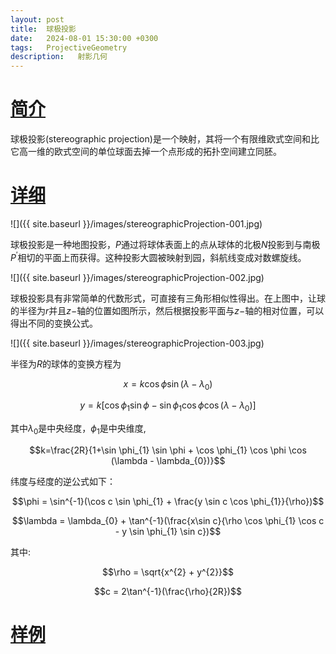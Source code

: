 ```yaml
---
layout: post
title:  球极投影
date:   2024-08-01 15:30:00 +0300
tags:   ProjectiveGeometry
description:   射影几何
---
```


# [简介](#简介)

球极投影(stereographic projection)是一个映射，其将一个有限维欧式空间和比它高一维的欧式空间的单位球面去掉一个点形成的拓扑空间建立同胚。

# [详细](#详细)

![]({{ site.baseurl }}/images/stereographicProjection-001.jpg)  

球极投影是一种地图投影，$P$通过将球体表面上的点从球体的北极$N$投影到与南极$P^{'}$相切的平面上而获得。这种投影大圆被映射到园，斜航线变成对数螺旋线。

![]({{ site.baseurl }}/images/stereographicProjection-002.jpg)

球极投影具有非常简单的代数形式，可直接有三角形相似性得出。在上图中，让球的半径为$r$并且$z-$轴的位置如图所示，然后根据投影平面与$z-$轴的相对位置，可以得出不同的变换公式。

![]({{ site.baseurl }}/images/stereographicProjection-003.jpg)

半径为$R$的球体的变换方程为

$$x=k \cos \phi \sin(\lambda-\lambda_{0})$$

$$y=k[\cos \phi_{1} \sin \phi - \sin \phi_{1} \cos \phi \cos(\lambda - \lambda_{0})]$$

其中$\lambda_{0}$是中央经度，$\phi_{1}$是中央维度,

$$k=\frac{2R}{1+\sin \phi_{1} \sin \phi + \cos \phi_{1} \cos \phi \cos (\lambda - \lambda_{0})}$$

纬度与经度的逆公式如下：

$$\phi = \sin^{-1}(\cos c \sin \phi_{1} + \frac{y \sin c \cos \phi_{1}}{\rho})$$

$$\lambda = \lambda_{0} + \tan^{-1}(\frac{x\sin c}{\rho \cos \phi_{1} \cos c - y \sin \phi_{1} \sin c})$$

其中:

$$\rho = \sqrt{x^{2} + y^{2}}$$

$$c = 2\tan^{-1}(\frac{\rho}{2R})$$

# [样例](#样例)




